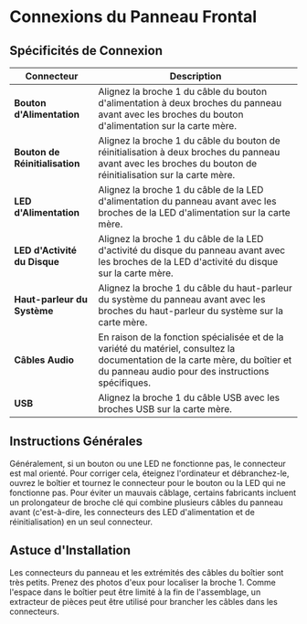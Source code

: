 
# Connexions du Panneau Frontal

## Spécificités de Connexion
| **Connecteur**             | **Description**                                                                                                                                               |
|----------------------------|---------------------------------------------------------------------------------------------------------------------------------------------------------------|
| **Bouton d'Alimentation**  | Alignez la broche 1 du câble du bouton d'alimentation à deux broches du panneau avant avec les broches du bouton d'alimentation sur la carte mère.            |
| **Bouton de Réinitialisation** | Alignez la broche 1 du câble du bouton de réinitialisation à deux broches du panneau avant avec les broches du bouton de réinitialisation sur la carte mère. |
| **LED d'Alimentation**     | Alignez la broche 1 du câble de la LED d'alimentation du panneau avant avec les broches de la LED d'alimentation sur la carte mère.                          |
| **LED d'Activité du Disque** | Alignez la broche 1 du câble de la LED d'activité du disque du panneau avant avec les broches de la LED d'activité du disque sur la carte mère.              |
| **Haut-parleur du Système** | Alignez la broche 1 du câble du haut-parleur du système du panneau avant avec les broches du haut-parleur du système sur la carte mère.                      |
| **Câbles Audio**           | En raison de la fonction spécialisée et de la variété du matériel, consultez la documentation de la carte mère, du boîtier et du panneau audio pour des instructions spécifiques. |
| **USB**                    | Alignez la broche 1 du câble USB avec les broches USB sur la carte mère.                                                                                      |


## Instructions Générales

Généralement, si un bouton ou une LED ne fonctionne pas, le connecteur est mal orienté. Pour corriger cela, éteignez l'ordinateur et débranchez-le, ouvrez le boîtier et tournez le connecteur pour le bouton ou la LED qui ne fonctionne pas. Pour éviter un mauvais câblage, certains fabricants incluent un prolongateur de broche clé qui combine plusieurs câbles du panneau avant (c'est-à-dire, les connecteurs des LED d'alimentation et de réinitialisation) en un seul connecteur.

## Astuce d'Installation

Les connecteurs du panneau et les extrémités des câbles du boîtier sont très petits. Prenez des photos d'eux pour localiser la broche 1. Comme l'espace dans le boîtier peut être limité à la fin de l'assemblage, un extracteur de pièces peut être utilisé pour brancher les câbles dans les connecteurs.
